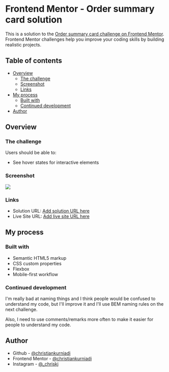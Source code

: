 # Frontend Mentor - Order summary card solution

This is a solution to the [Order summary card challenge on Frontend Mentor](https://www.frontendmentor.io/challenges/order-summary-component-QlPmajDUj). Frontend Mentor challenges help you improve your coding skills by building realistic projects.

## Table of contents

- [Overview](#overview)
  - [The challenge](#the-challenge)
  - [Screenshot](#screenshot)
  - [Links](#links)
- [My process](#my-process)
  - [Built with](#built-with)
  - [Continued development](#continued-development)
- [Author](#author)

## Overview

### The challenge

Users should be able to:

- See hover states for interactive elements

### Screenshot

![](https://i.postimg.cc/J03d47F2/Screenshot-2021-10-19-at-00-18-14-Frontend-Mentor-Order-summary-card.png)

### Links

- Solution URL: [Add solution URL here](https://your-solution-url.com)
- Live Site URL: [Add live site URL here](https://christiankurniadi.github.io/order-summary-card/)

## My process

### Built with

- Semantic HTML5 markup
- CSS custom properties
- Flexbox
- Mobile-first workflow

### Continued development

I'm really bad at naming things and I think people would be confused to understand my code, but I'll improve it and I'll use BEM naming rules on the next challenge.

Also, I need to use comments/remarks more often to make it easier for people to understand my code.

## Author

- Github - [@christiankurniadi](https://www.github.com/christiankurniadi)
- Frontend Mentor - [@christiankurniadi](https://www.frontendmentor.io/profile/christiankurniadi)
- Instagram - [@\_chriskj](https://www.instagram.com/_chriskj)
